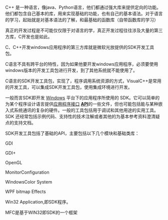 C++
是一种语言，像java、Python语言，他们都通过强大库来提供定向的功能。他们都包含自己基本的库，用来实现基础的功能，也有自己的基本语法。对于语言的学习，起始就是对基本语法的了解，和最基础的函数库（自带函数库的学习）

真正的开发过程是不可能仅仅限于对语言的学，真正开发过程往往涉及大量的第三方库，C开发也是如此。

C、C++开发windows应用程序的第三方库就是微软光放提供的SDK开发工具包。

C语言不具有跨平台的特性，因为如果他要开发windows应用程序，必须要使用windows版本的开发工具包进行开发，到了其他系统就不能使用了。

C语言的SDK开发工具包，实现了，程序调用系统资源的方式，VisualC++是常用的开发工具，可以集成SDK开发工具包，使用集成环境进行开发。

一般而言SDK即开发 [Windows](https://baike.baidu.com/item/Windows)
平台下的应用程序所使用的
SDK。它可以简单的为某个程序设计语言提供[应用程序接口](https://baike.baidu.com/item/%E5%BA%94%E7%94%A8%E7%A8%8B%E5%BA%8F%E6%8E%A5%E5%8F%A3)
[**API**](https://baike.baidu.com/item/API)的一些文件，但也可能包括能与某种嵌入式系统通讯的复杂的硬件。一般的工具包括用于调试和其他用途的实用工具。SDK
还经常包括示例代码、支持性的技术注解或者其他的为基本参考资料澄清疑点的支持文档。

SDK开发工具包括了基础的API，主要包括以下几个模块和基础类库：

GDI

GDI+

OpenGL

MonitorConfiguration

WindowsColor System

WPF bitmap Effects

Win32 Application,即SDK程序。

MFC是基于WIN32即SDK的一个框架
